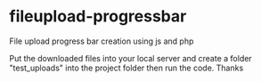 # fileupload-progressbar
File upload progress bar creation using js and php

Put the downloaded files into your local server and create a folder "test_uploads" into the project folder then run the code. 
Thanks 
